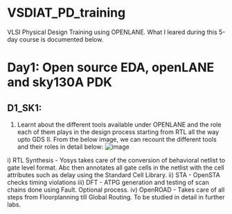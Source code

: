 # VSDIAT_PD_training
VLSI Physical Design Training using OPENLANE. What I leared during this 5-day course is documented below.

# Day1: Open source EDA, openLANE and sky130A PDK

## D1_SK1:
1. Learnt about the different tools available under OPENLANE and the role each of them plays in the design process starting from RTL all the way upto GDS II. 
From the below image, we can recount the different tools and their roles in detail below:
![image](https://user-images.githubusercontent.com/125293220/218512333-b4b4044a-9258-4f9d-80a0-0745b5a30230.png)

i) RTL Synthesis - Yosys takes care of the conversion of behavioral netlist to gate level format. Abc then annotates all gate cells in the netlist with the cell attributes such as delay using the Standard Cell Library.
ii) STA - OpenSTA checks timing violations
iii) DFT - ATPG generation and testing of scan chains done using Fault. Optional process.
iv) OpenROAD - Takes care of all steps from Floorplanning till Global Routing. To be studied in detail in further labs.
